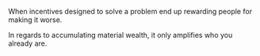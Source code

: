 When incentives designed to solve a problem end up rewarding people for making it worse.

In regards to accumulating material wealth, it only amplifies who you already are.